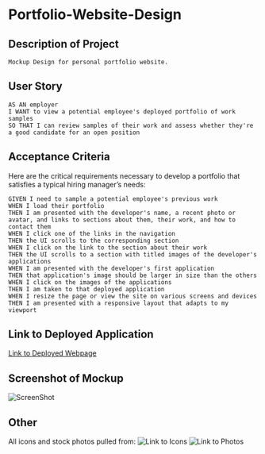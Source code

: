 # Portfolio-Website-Design

## Description of Project
```
Mockup Design for personal portfolio website. 
```

## User Story

```
AS AN employer
I WANT to view a potential employee's deployed portfolio of work samples
SO THAT I can review samples of their work and assess whether they're a good candidate for an open position
```

## Acceptance Criteria

Here are the critical requirements necessary to develop a portfolio that satisfies a typical hiring manager’s needs:

```
GIVEN I need to sample a potential employee's previous work
WHEN I load their portfolio
THEN I am presented with the developer's name, a recent photo or avatar, and links to sections about them, their work, and how to contact them
WHEN I click one of the links in the navigation
THEN the UI scrolls to the corresponding section
WHEN I click on the link to the section about their work
THEN the UI scrolls to a section with titled images of the developer's applications
WHEN I am presented with the developer's first application
THEN that application's image should be larger in size than the others
WHEN I click on the images of the applications
THEN I am taken to that deployed application
WHEN I resize the page or view the site on various screens and devices
THEN I am presented with a responsive layout that adapts to my viewport
```

## Link to Deployed Application

[Link to Deployed Webpage](https://llting592.github.io/Portfolio-Website-Design/)


## Screenshot of Mockup

![ScreenShot](https://github.com/llting592/Portfolio-Website-Design/blob/main/assets/images/02-advanced-css-homework-demo.gif) 

## Other
All icons and stock photos pulled from:
![Link to Icons](https://icons8.com/)
![Link to Photos](https://www.pexels.com/)
